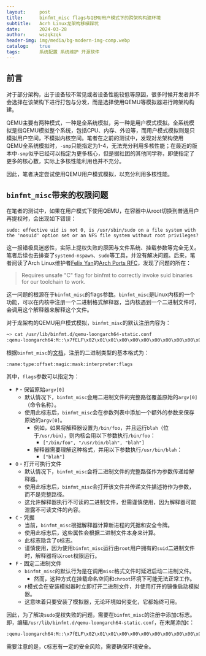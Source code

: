 ```yaml
---
layout:     post
title:      binfmt_misc flags与QEMU用户模式下的跨架构构建环境
subtitle:   Acrh Linux龙架构移植踩坑
date:       2024-03-28
author:     wszqkzqk
header-img: img/media/bg-modern-img-comp.webp
catalog:    true
tags:       系统配置 系统维护 开源软件
---
```


## 前言

对于部分架构，出于设备较不常见或者设备性能较低等原因，很多时候开发者并不会选择在该架构下进行打包与分发，而是选择使用QEMU等模拟器进行跨架构构建。

QEMU主要有两种模式，一种是全系统模拟，另一种是用户模式模拟。全系统模拟是指QEMU模拟整个系统，包括CPU、内存、外设等，而用户模式模拟则是只模拟用户空间，不模拟内核空间。笔者在之前的测试中，发现对龙架构使用QEMU全系统模拟时，`-smp`只能指定为1-4，无法充分利用多核性能；在最近的版本中`-smp`似乎已经可以指定为更多核心，但是据社团的其他同学称，即使指定了更多的核心数，实际上多核性能利用也并不充分。

因此，笔者决定尝试使用QEMU用户模式模拟，以充分利用多核性能。

## `binfmt_misc`带来的权限问题

在笔者的测试中，如果在用户模式下使用QEMU，在容器中从root切换到普通用户再提权时，会出现如下错误：

```
sudo: effective uid is not 0, is /usr/sbin/sudo on a file system with the 'nosuid' option set or an NFS file system without root privileges?
```

这一报错极具迷惑性，实际上提权失败的原因与文件系统、挂载参数等完全无关。笔者后续也去排查了`systemd-nspawn`、`sudo`等工具，并没有解决问题。后来，笔者阅读了Arch Linux维护者[Felix Yan](https://github.com/felixonmars)的[Arch Ports RFC](https://gitlab.archlinux.org/archlinux/rfcs/-/merge_requests/32)，发现了问题的所在：

> Requires unsafe "C" flag for binfmt to correctly invoke suid binaries for our toolchain to work.

这一问题的根源在于`binfmt_misc`的flags参数。`binfmt_misc`是Linux内核的一个功能，可以在内核中注册一个二进制格式解释器，当内核遇到一个二进制文件时，会调用这个解释器来解释这个文件。

对于龙架构的QEMU用户模式模拟，`binfmt_misc`的默认注册内容为：

```bash
~> cat /usr/lib/binfmt.d/qemu-loongarch64-static.conf
:qemu-loongarch64:M::\x7fELF\x02\x01\x01\x00\x00\x00\x00\x00\x00\x00\x00\x00\x02\x00\x02\x01:\xff\xff\xff\xff\xff\xff\xff\xfc\x00\xff\xff\xff\xff\xff\xff\xff\xfe\xff\xff\xff:/usr/bin/qemu-loongarch64-static:FP
```

根据`binfmt_misc`的[文档](https://www.kernel.org/doc/html/latest/admin-guide/binfmt-misc.htm)，注册的二进制类型的基本格式为：

```
:name:type:offset:magic:mask:interpreter:flags
```

其中，`flags`参数可以指定为：

* `P` - 保留原始`argv[0]`
  * 默认情况下，`binfmt_misc`会用二进制文件的完整路径覆盖原始的`argv[0]`（命令名称）。
  * 使用此标志后，`binfmt_misc`会在参数列表中添加一个额外的参数来保存原始的`argv[0]`。
    * 例如，如果将解释器设置为`/bin/foo`，并且运行`blah`（位于`/usr/bin`），则内核会用以下参数执行`/bin/foo`：
      * `["/bin/foo", "/usr/bin/blah", "blah"]`
    * 解释器需要理解这种格式，并用以下参数执行`/usr/bin/blah`：
      * `["blah"]`
* `O` - 打开可执行文件
  * 默认情况下，`binfmt_misc`会将二进制文件的完整路径作为参数传递给解释器。
  * 使用此标志后，`binfmt_misc`会打开该文件并传递文件描述符作为参数，而不是完整路径。
  * 这允许解释器执行不可读的二进制文件，但需谨慎使用，因为解释器可能泄露不可读文件的內容。
* `C` - 凭据
  * 当前，`binfmt_misc`根据解释器计算新进程的凭据和安全令牌。
  * 使用此标志后，这些属性会根据二进制文件本身来计算。
  * 此标志隐含了`O`标志。
  * 谨慎使用，因为使用`binfmt_misc`运行由`root`用户拥有的`suid`二进制文件时，解释器将以`root`权限运行。
* `F` - 固定二进制文件
  * `binfmt_misc`的默认行为是在调用`misc`格式文件时延迟启动二进制文件。
    * 然而，这种方式在挂载命名空间和`chroot`环境下可能无法正常工作。
  * `F`模式会在安装模拟器时立即打开二进制文件，并使用打开的镜像启动模拟器。
  * 这意味着只要安装了模拟器，无论环境如何变化，它都始终可用。

因此，为了解决`sudo`提权失败的问题，需要在`binfmt_misc`的注册中添加`C`标志。即，编辑`/usr/lib/binfmt.d/qemu-loongarch64-static.conf`，在末尾添加`C`：

```bash
:qemu-loongarch64:M::\x7fELF\x02\x01\x01\x00\x00\x00\x00\x00\x00\x00\x00\x00\x02\x00\x02\x01:\xff\xff\xff\xff\xff\xff\xff\xfc\x00\xff\xff\xff\xff\xff\xff\xff\xfe\xff\xff\xff:/usr/bin/qemu-loongarch64-static:FPC
```

需要注意的是，`C`标志有一定的安全风险，需要确保环境安全。
